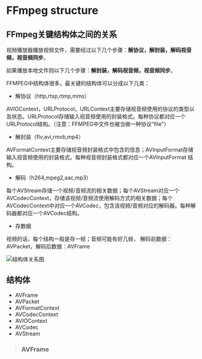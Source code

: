 # FFmpeg structure

## FFmpeg关键结构体之间的关系

视频播放器播放视频文件，需要经过以下几个步骤：**解协议，解封装，解码视音频，视音频同步**。

如果播放本地文件则以下几个步骤：**解封装，解码视音频，视音频同步**。

FFMPEG中结构体很多。最关键的结构体可以分成以下几类：

* 解协议（http,rtsp,rtmp,mms）

AVIOContext，URLProtocol，URLContext主要存储视音频使用的协议的类型以及状态。URLProtocol存储输入视音频使用的封装格式。每种协议都对应一个URLProtocol结构。（注意：FFMPEG中文件也被当做一种协议“file”）

* 解封装（flv,avi,rmvb,mp4）

AVFormatContext主要存储视音频封装格式中包含的信息；AVInputFormat存储输入视音频使用的封装格式。每种视音频封装格式都对应一个AVInputFormat 结构。

* 解码（h264,mpeg2,aac,mp3）

每个AVStream存储一个视频/音频流的相关数据；每个AVStream对应一个AVCodecContext，存储该视频/音频流使用解码方式的相关数据；每个AVCodecContext中对应一个AVCodec，包含该视频/音频对应的解码器。每种解码器都对应一个AVCodec结构。

* 存数据

视频的话，每个结构一般是存一帧；音频可能有好几帧， 解码前数据：AVPacket，解码后数据：AVFrame



![结构体关系图](/Users/苏宵涵/思维导图/课程自学/音视频:流媒体开发/ffmpeg/FFmpeg_Cbook/images/结构体关系图.jpeg)



## 结构体



* AVFrame
* AVPacket
* AVFormatContext
* AVCodecContext
* AVIOContext
* AVCodec
* AVStream



> ### AVFrame


